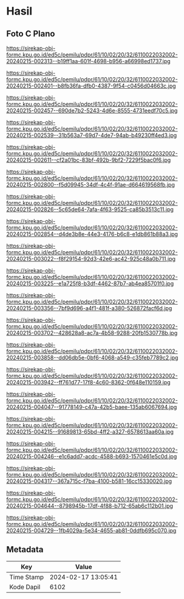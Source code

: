 # Hasil

## Foto C Plano

https://sirekap-obj-formc.kpu.go.id/ed5c/pemilu/pdpr/61/10/02/20/32/6110022032002-20240215-002313--b19ff1aa-601f-4698-b956-a66998ed1737.jpg

https://sirekap-obj-formc.kpu.go.id/ed5c/pemilu/pdpr/61/10/02/20/32/6110022032002-20240215-002401--b8fb36fa-dfb0-4387-9f54-c0456d04663c.jpg

https://sirekap-obj-formc.kpu.go.id/ed5c/pemilu/pdpr/61/10/02/20/32/6110022032002-20240215-002457--690de7b2-5243-4d6e-8555-4731eedf70c5.jpg

https://sirekap-obj-formc.kpu.go.id/ed5c/pemilu/pdpr/61/10/02/20/32/6110022032002-20240215-002539--31b563a7-69d7-4de7-94ab-b49230ff4ed3.jpg

https://sirekap-obj-formc.kpu.go.id/ed5c/pemilu/pdpr/61/10/02/20/32/6110022032002-20240215-002611--cf2a01bc-83bf-492b-9bf2-7229f5bac0f6.jpg

https://sirekap-obj-formc.kpu.go.id/ed5c/pemilu/pdpr/61/10/02/20/32/6110022032002-20240215-002800--f5d09945-34df-4c4f-91ae-d664619568fb.jpg

https://sirekap-obj-formc.kpu.go.id/ed5c/pemilu/pdpr/61/10/02/20/32/6110022032002-20240215-002826--5c65de64-7afa-4f63-9525-ca85b3513c11.jpg

https://sirekap-obj-formc.kpu.go.id/ed5c/pemilu/pdpr/61/10/02/20/32/6110022032002-20240215-002854--d4de3b8e-44e3-4176-b6c8-e1db861b88a3.jpg

https://sirekap-obj-formc.kpu.go.id/ed5c/pemilu/pdpr/61/10/02/20/32/6110022032002-20240215-003022--f8f29154-92d3-42e6-ac42-925c48a0b711.jpg

https://sirekap-obj-formc.kpu.go.id/ed5c/pemilu/pdpr/61/10/02/20/32/6110022032002-20240215-003225--e1a725f8-b3df-4462-87b7-ab4ea85701f0.jpg

https://sirekap-obj-formc.kpu.go.id/ed5c/pemilu/pdpr/61/10/02/20/32/6110022032002-20240215-003356--7bf9d696-a4f1-481f-a380-526872facf6d.jpg

https://sirekap-obj-formc.kpu.go.id/ed5c/pemilu/pdpr/61/10/02/20/32/6110022032002-20240215-003702--428628a8-ac7a-4b58-9288-20fb1530778b.jpg

https://sirekap-obj-formc.kpu.go.id/ed5c/pemilu/pdpr/61/10/02/20/32/6110022032002-20240215-003858--dd06db5e-0bf6-4068-a549-c35feb7789c2.jpg

https://sirekap-obj-formc.kpu.go.id/ed5c/pemilu/pdpr/61/10/02/20/32/6110022032002-20240215-003942--ff761d77-17f8-4c60-8362-0f648e110159.jpg

https://sirekap-obj-formc.kpu.go.id/ed5c/pemilu/pdpr/61/10/02/20/32/6110022032002-20240215-004047--91778149-c47a-42b5-baee-135ab6067694.jpg

https://sirekap-obj-formc.kpu.go.id/ed5c/pemilu/pdpr/61/10/02/20/32/6110022032002-20240215-004215--91689813-65bd-4ff2-a327-6578613aa60a.jpg

https://sirekap-obj-formc.kpu.go.id/ed5c/pemilu/pdpr/61/10/02/20/32/6110022032002-20240215-004246--e1c6add7-acdc-4588-b693-1570461e5c0d.jpg

https://sirekap-obj-formc.kpu.go.id/ed5c/pemilu/pdpr/61/10/02/20/32/6110022032002-20240215-004317--367a715c-f7ba-4100-b581-16cc15330020.jpg

https://sirekap-obj-formc.kpu.go.id/ed5c/pemilu/pdpr/61/10/02/20/32/6110022032002-20240215-004644--8798945b-17df-4f88-b712-65ab6c112b01.jpg

https://sirekap-obj-formc.kpu.go.id/ed5c/pemilu/pdpr/61/10/02/20/32/6110022032002-20240215-004729--1fb4029a-5e34-4655-ab81-0ddfb695c070.jpg


## Metadata

| Key        | Value               |
| ---------- | ------------------- |
| Time Stamp | 2024-02-17 13:05:41 |
| Kode Dapil | 6102                |



